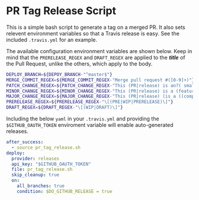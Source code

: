 # PR Tag Release Script

This is a simple bash script to generate a tag on a merged PR.  It also sets
relevent environment variables so that a Travis release is easy. See the
included `.travis.yml` for an example.

The available configuration environment variables are shown below. Keep in mind
that the `PRERELEASE_REGEX` and `DRAFT_REGEX` are applied to the ***title*** of
the Pull Request, unlike the others, which apply to the body.

```bash
DEPLOY_BRANCH=${DEPOY_BRANCH-"^master$"}
MERGE_COMMIT_REGEX=${MERGE_COMMIT_REGEX-"Merge pull request #([0-9]+)"}
PATCH_CHANGE_REGEX=${PATCH_CHANGE_REGEX-"This (PR|release) is an?( small| tiny)? (update|bugfix)"}
MINOR_CHANGE_REGEX=${MINOR_CHANGE_REGEX-"This (PR|release) is a (feature( update| change)?|big (update|change))"}
MAJOR_CHANGE_REGEX=${MAJOR_CHANGE_REGEX-"This (PR|release) (is a ((compatibility[ -])?breaking|major) (update|change)| breaks( backwards)? compatibility)"}
PRERELEASE_REGEX=${PRERELEASE_REGEX-"\[(PRE|WIP|PRERELEASE)\]"}
DRAFT_REGEX=${DRAFT_REGEX-"\[(WIP|DRAFT)\]"}
```

Including the below `yaml` in your `.travis.yml` and providing the
`$GITHUB_OAUTH_TOKEN` enviroment variable will enable auto-generated releases.

```yaml
after_success:
  - source pr_tag_release.sh
deploy:
  provider: releases
  api_key: "$GITHUB_OAUTH_TOKEN"
  file: pr_tag_release.sh
  skip_cleanup: true
  on:
    all_branches: true
    condition: $DO_GITHUB_RELEASE = true
```

